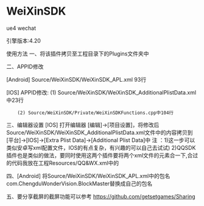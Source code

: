 # WeiXinSDK
ue4 wechat

引擎版本:4.20

使用方法
一、将该插件拷贝至工程目录下的Plugins文件夹中

二、APPID修改

[Android] Source/WeiXinSDK/WeiXinSDK_APL.xml 93行

[IOS] APPID修改:
		(1) Source/WeiXinSDK/WeiXinSDK_AdditionalPlistData.xml中23行

		(2) Source/WeiXinSDK/Private/WeiXinSDKFunctions.cpp中104行

三、编辑器设置
[IOS] 打开编辑器 [编辑]->[项目设置]，将修改后Source/WeiXinSDK/WeiXinSDK_AdditionalPlistData.xml文件中的内容拷贝到[平台]->[IOS]->[Extra Plist Data]->[Additional Plist Data]中
	注 ：1)这一步可以类似安卓写xml配置文件，IOS的有点复杂，有兴趣的可以自己去试试)
		 2)QQSDK插件也是类似的做法，要同时使用这两个插件要将两个xml文件的元素合一下,合过的代码我放在工程Resources/QQ&WX.xml中的
		 

四、[Android] 将Source/WeiXinSDK/WeiXinSDK_APL.xml中的包名com.ChengduWonderVision.BlockMaster替换成自己的包名

五、要分享截屏的截屏功能可以参考 https://github.com/getsetgames/Sharing
